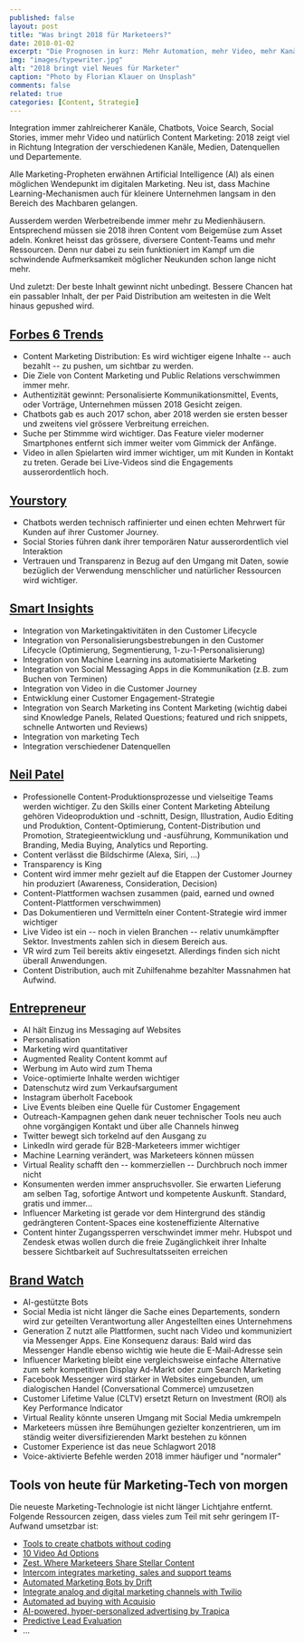 ```yaml
---
published: false
layout: post
title: "Was bringt 2018 für Marketeers?"
date: 2018-01-02
excerpt: "Die Prognosen in kurz: Mehr Automation, mehr Video, mehr Kanäle, mehr Content-Formate und für Firmen mehr Kollaboration, höhere Standards und grössere Anforderungen an Content-Teams."
img: "images/typewriter.jpg"
alt: "2018 bringt viel Neues für Marketer"
caption: "Photo by Florian Klauer on Unsplash"
comments: false
related: true
categories: [Content, Strategie]
---
```


Integration immer zahlreicherer Kanäle, Chatbots, Voice Search, Social Stories, immer mehr Video und natürlich Content Marketing: 2018 zeigt viel in Richtung Integration der verschiedenen Kanäle, Medien, Datenquellen und Departemente. 

Alle Marketing-Propheten erwähnen Artificial Intelligence (AI) als einen möglichen Wendepunkt im digitalen Marketing. Neu ist, dass Machine Learning-Mechanismen auch für kleinere Unternehmen langsam in den Bereich des Machbaren gelangen. 

Ausserdem werden Werbetreibende immer mehr zu Medienhäusern. Entsprechend müssen sie 2018 ihren Content vom Beigemüse zum Asset adeln. Konkret heisst das grössere, diversere Content-Teams und mehr Ressourcen. Denn nur dabei zu sein funktioniert im Kampf um die schwindende Aufmerksamkeit möglicher Neukunden schon lange nicht mehr. 

Und zuletzt: Der beste Inhalt gewinnt nicht unbedingt. Bessere Chancen hat ein passabler Inhalt, der per Paid Distribution am weitesten in die Welt hinaus gepushed wird.

## [Forbes 6 Trends](https://www.forbes.com/sites/johnhall/2017/12/03/6-marketing-trends-to-help-you-budget-for-2018/#7c6f9f4f4015)

- Content Marketing Distribution: Es wird wichtiger eigene Inhalte -- auch bezahlt -- zu pushen, um sichtbar zu werden.
- Die Ziele von Content Marketing und Public Relations verschwimmen immer mehr.
- Authentizität gewinnt: Personalisierte Kommunikationsmittel, Events, oder Vorträge, Unternehmen müssen 2018 Gesicht zeigen.
- Chatbots gab es auch 2017 schon, aber 2018 werden sie ersten besser und zweitens viel grössere Verbreitung erreichen.
- Suche per Stimmme wird wichtiger. Das Feature vieler moderner Smartphones entfernt sich immer weiter vom Gimmick der Anfänge.
- Video in allen Spielarten wird immer wichtiger, um mit Kunden in Kontakt zu treten. Gerade bei Live-Videos sind die Engagements ausserordentlich hoch.

## [Yourstory](https://yourstory.com/2017/12/marketing-trends-and-tech-to-keep-in-mind-2018/)

- Chatbots werden technisch raffinierter und einen echten Mehrwert für Kunden auf ihrer Customer Journey.
- Social Stories führen dank ihrer temporären Natur ausserordentlich viel Interaktion
- Vertrauen und Transparenz in Bezug auf den Umgang mit Daten, sowie bezüglich der Verwendung menschlicher und natürlicher Ressourcen wird wichtiger.

## [Smart Insights](https://www.smartinsights.com/digital-marketing-strategy/10-marketing-trends/)

- Integration von Marketingaktivitäten in den Customer Lifecycle
- Integration von Personalisierungsbestrebungen in den Customer Lifecycle (Optimierung, Segmentierung, 1-zu-1-Personalisierung)
- Integration von Machine Learning ins automatisierte Marketing
- Integration von Social Messaging Apps in die Kommunikation (z.B. zum Buchen von Terminen)
- Integration von Video in die Customer Journey
- Entwicklung einer Customer Engagement-Strategie
- Integration von Search Marketing ins Content Marketing (wichtig dabei sind Knowledge Panels, Related Questions; featured und rich snippets, schnelle Antworten und Reviews)
- Integration von marketing Tech
- Integration verschiedener Datenquellen

## [Neil Patel](https://neilpatel.com/blog/content-marketing-trends-2018/)

- Professionelle Content-Produktionsprozesse und vielseitige Teams werden wichtiger. Zu den Skills einer Content Marketing Abteilung gehören Videoproduktion und -schnitt, Design, Illustration, Audio Editing und Produktion, Content-Optimierung, Content-Distribution und Promotion, Strategieentwicklung und -ausführung, Kommunikation und Branding, Media Buying, Analytics und Reporting.
- Content verlässt die Bildschirme (Alexa, Siri, …)
- Transparency is King
- Content wird immer mehr gezielt auf die Etappen der Customer Journey hin produziert (Awareness, Consideration, Decision)
- Content-Plattformen wachsen zusammen (paid, earned und owned Content-Plattformen verschwimmen)
- Das Dokumentieren und Vermitteln einer Content-Strategie wird immer wichtiger
- Live Video ist ein -- noch in vielen Branchen -- relativ unumkämpfter Sektor. Investments zahlen sich in diesem Bereich aus.
- VR wird zum Teil bereits aktiv eingesetzt. Allerdings finden sich nicht überall Anwendungen.
- Content Distribution, auch mit Zuhilfenahme bezahlter Massnahmen hat Aufwind.

## [Entrepreneur](https://www.entrepreneur.com/article/305047)

- AI hält Einzug ins Messaging auf Websites
- Personalisation
- Marketing wird quantitativer
- Augmented Reality Content kommt auf
- Werbung im Auto wird zum Thema
- Voice-optimierte Inhalte werden wichtiger
- Datenschutz wird zum Verkaufsargument
- Instagram überholt Facebook
- Live Events bleiben eine Quelle für Customer Engagement
- Outreach-Kampagnen gehen dank neuer technischer Tools neu auch ohne vorgängigen Kontakt und über alle Channels hinweg
- Twitter bewegt sich torkelnd auf den Ausgang zu
- LinkedIn wird gerade für B2B-Marketeers immer wichtiger
- Machine Learning verändert, was Marketeers können müssen
- Virtual Reality schafft den -- kommerziellen -- Durchbruch noch immer nicht
- Konsumenten werden immer anspruchsvoller. Sie erwarten Lieferung am selben Tag, sofortige Antwort und kompetente Auskunft. Standard, gratis und immer...
- Influencer Marketing ist gerade vor dem Hintergrund des ständig gedrängteren Content-Spaces eine kosteneffiziente Alternative
- Content hinter Zugangssperren verschwindet immer mehr. Hubspot und Zendesk etwas wollen durch die freie Zugänglichkeit ihrer Inhalte bessere Sichtbarkeit auf Suchresultatsseiten erreichen

## [Brand Watch](https://www.brandwatch.com/blog/marketing-trends-for-2018/)

- AI-gestützte Bots
- Social Media ist nicht länger die Sache eines Departements, sondern wird zur geteilten Verantwortung aller Angestellten eines Unternehmens
- Generation Z nutzt alle Plattformen, sucht nach Video und kommuniziert via Messenger Apps. Eine Konsequenz daraus: Bald wird das Messenger Handle ebenso wichtig wie heute die E-Mail-Adresse sein
- Influencer Marketing bleibt eine vergleichsweise einfache Alternative zum sehr kompetitiven Display Ad-Markt oder zum Search Marketing
- Facebook Messenger wird stärker in Websites eingebunden, um dialogischen Handel (Conversational Commerce) umzusetzen
- Customer Lifetime Value (CLTV) ersetzt Return on Investment (ROI) als Key Performance Indicator
- Virtual Reality könnte unseren Umgang mit Social Media umkrempeln
- Marketeers müssen ihre Bemühungen gezielter konzentrieren, um im ständig weiter diversifizierenden Markt bestehen zu können
- Customer Experience ist das neue Schlagwort 2018
- Voice-aktivierte Befehle werden 2018 immer häufiger und "normaler"


## Tools von heute für Marketing-Tech von morgen

Die neueste Marketing-Technologie ist nicht länger Lichtjahre entfernt. Folgende Ressourcen zeigen, dass vieles zum Teil mit sehr geringem IT-Aufwand umsetzbar ist:

- [Tools to create chatbots without coding](https://www.business2community.com/business-innovation/10-tools-create-chatbot-free-without-coding-01792609#KUc0zPA7UzIucmMZ.97)
- [10 Video Ad Options](https://support.google.com/displayspecs/?topic=4588474&_ga=2.175378146.1107180774.1505826226-668174720.1505826226#topic=4588474)
- [Zest. Where Marketeers Share Stellar Content](https://zest.is/)
- [Intercom integrates marketing, sales and support teams](https://www.intercom.com/)
- [Automated Marketing Bots by Drift](https://www.drift.com/)
- [Integrate analog and digital marketing channels with Twilio](https://www.twilio.com/)
- [Automated ad buying with Acquisio](https://www.acquisio.com/)
- [AI-powered, hyper-personalized advertising by Trapica](https://www.trapica.com/)
- [Predictive Lead Evaluation](https://ignitetech.com/solutions/marketing-and-sales/infer/)
- ...